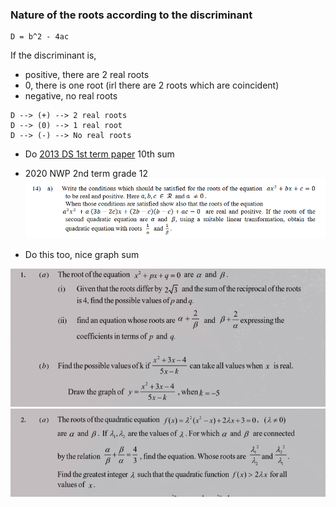 ### Nature of the roots according to the discriminant

```
D = b^2 - 4ac
```

If the discriminant is,
- positive, there are 2 real roots
- 0, there is one root (irl there are 2 roots which are coincident)
- negative, no real roots

```
D --> (+) --> 2 real roots
D --> (0) --> 1 real root
D --> (-) --> No real roots
```

- Do [2013 DS 1st term paper](file:///D:/AL/Maths/Papers/2013-%20DS-Gr-12-1st.pdf) 10th sum
- 2020 NWP 2nd term grade 12
![](../assets/Images/Pasted%20image%2020230624160904.png)


- Do this too, nice graph sum

![](../assets/Images/Pasted%20image%2020240301170315.png)![](../assets/Images/Pasted%20image%2020240301173710.png)

